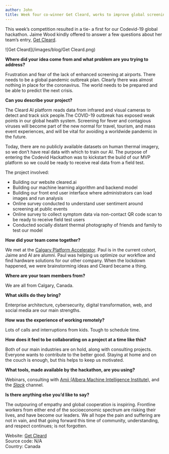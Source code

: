 ```yaml
---
author: John
title: Week four co-winner Get Cleard, works to improve global screening processes
---
```


This week’s competition resulted in a tie- a first for our Codevid-19 global hackathon. Jaime Wood kindly offered to answer a few questions about her team’s entry, [Get Cleard](https://www.cleard.ai/).

![Get Cleard](/images/blog/Get Cleard.png)

**Where did your idea come from and what problem are you trying to address?**

Frustration and fear of the lack of enhanced screening at airports. There needs to be a global pandemic outbreak plan. Clearly there was almost nothing in place for the coronavirus. The world needs to be prepared and be able to predict the next crisis. 

**Can you describe your project?**

The Cleard AI platform reads data from infrared and visual cameras to detect and track sick people.The COVID-19 outbreak has exposed weak points in our global health system. Screening for fever and contagious viruses will become part of the new normal for travel, tourism, and mass event experiences, and will be vital for avoiding a worldwide pandemic in the future.  

Today, there are no publicly available datasets on human thermal imagery, so we don’t have real data with which to train our AI. The purpose of entering the Codevid Hackathon was to kickstart the build of our MVP platform so we could be ready to receive real data from a field test. 

The project involved:

* Building our website cleared.ai
* Building our machine learning algorithm and backend model
* Building our front end user interface where administrators can load images and run analysis
* Online survey conducted to understand user sentiment around screening at public events
* Online survey to collect symptom data via non-contact QR code scan to be ready to receive field test users
* Conducted socially distant thermal photography of friends and family to test our model  
  
**How did your team come together?**

We met at the [Calgary Platform Accelerator](https://www.platformcalgary.com). Paul is in the current cohort, Jaime and Al are alumni. Paul was helping us optimize our workflow and find hardware solutions for our other company. When the lockdown happened, we were brainstorming ideas and Cleard became a thing. 

**Where are your team members from?**

We are all from Calgary, Canada. 

**What skills do they bring?**

Enterprise architecture, cybersecurity, digital transformation, web, and social media are our main strengths.

**How was the experience of working remotely?**

Lots of calls and interruptions from kids. Tough to schedule time. 

**How does it feel to be collaborating on a project at a time like this?**

Both of our main industries are on hold, along with consulting projects. Everyone wants to contribute to the better good. Staying at home and on the couch is enough, but this helps to keep us motivated. 

**What tools, made available by the hackathon, are you using?**

Webinars, consulting with [Amii (Albera Machine Intelligence Institute)](https://www.amii.ca/), and the [*Slack*](https://app.slack.com/client/TV5MXDY8Z/G010HLYKF8V) channel. 

**Is there anything else you’d like to say?**

The outpouring of empathy and global cooperation is inspiring. Frontline workers from either end of the socioeconomic spectrum are risking their lives, and have become our leaders. We all hope the pain and suffering are not in vain, and that going forward this time of community, understanding, and respect continues; is not forgotten.  


Website: [Get Cleard](https://www.cleard.ai/)<br>
Source code: N/A<br>
Country: Canada
